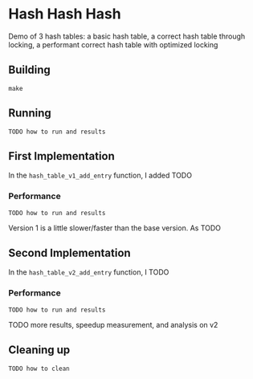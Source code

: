 # Hash Hash Hash
Demo of 3 hash tables: a basic hash table, a correct hash table through locking, a performant correct hash table with optimized locking

## Building
```shell
make
```

## Running
```shell
TODO how to run and results
```

## First Implementation
In the `hash_table_v1_add_entry` function, I added TODO

### Performance
```shell
TODO how to run and results
```
Version 1 is a little slower/faster than the base version. As TODO

## Second Implementation
In the `hash_table_v2_add_entry` function, I TODO

### Performance
```shell
TODO how to run and results
```

TODO more results, speedup measurement, and analysis on v2

## Cleaning up
```shell
TODO how to clean
```